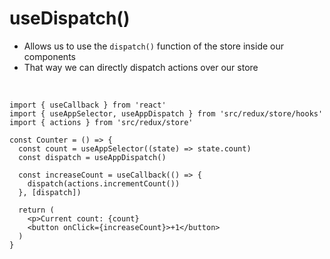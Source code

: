 # useDispatch()

<v-clicks>

* Allows us to use the `dispatch()` function of the store inside our components
* That way we can directly dispatch actions over our store

</v-clicks>

<br>

<v-click>

```tsx {all|2|3|7|9-11|15}
import { useCallback } from 'react'
import { useAppSelector, useAppDispatch } from 'src/redux/store/hooks'
import { actions } from 'src/redux/store'

const Counter = () => {
  const count = useAppSelector((state) => state.count)
  const dispatch = useAppDispatch()
  
  const increaseCount = useCallback(() => {
    dispatch(actions.incrementCount())
  }, [dispatch])

  return (
    <p>Current count: {count}
    <button onClick={increaseCount}>+1</button>
  )
}
```

</v-click>

